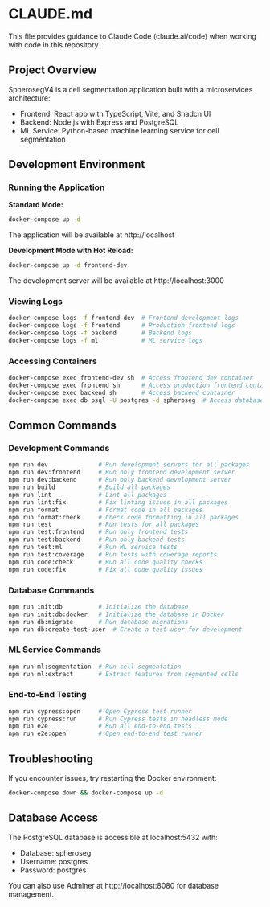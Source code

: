 # CLAUDE.md

This file provides guidance to Claude Code (claude.ai/code) when working with code in this repository.

## Project Overview

SpherosegV4 is a cell segmentation application built with a microservices architecture:
- Frontend: React app with TypeScript, Vite, and Shadcn UI
- Backend: Node.js with Express and PostgreSQL
- ML Service: Python-based machine learning service for cell segmentation

## Development Environment

### Running the Application

**Standard Mode:**
```bash
docker-compose up -d
```
The application will be available at http://localhost

**Development Mode with Hot Reload:**
```bash
docker-compose up -d frontend-dev
```
The development server will be available at http://localhost:3000

### Viewing Logs

```bash
docker-compose logs -f frontend-dev  # Frontend development logs
docker-compose logs -f frontend      # Production frontend logs
docker-compose logs -f backend       # Backend logs
docker-compose logs -f ml            # ML service logs
```

### Accessing Containers

```bash
docker-compose exec frontend-dev sh  # Access frontend dev container
docker-compose exec frontend sh      # Access production frontend container  
docker-compose exec backend sh       # Access backend container
docker-compose exec db psql -U postgres -d spheroseg  # Access database
```

## Common Commands

### Development Commands

```bash
npm run dev              # Run development servers for all packages
npm run dev:frontend     # Run only frontend development server
npm run dev:backend      # Run only backend development server
npm run build            # Build all packages
npm run lint             # Lint all packages
npm run lint:fix         # Fix linting issues in all packages
npm run format           # Format code in all packages
npm run format:check     # Check code formatting in all packages
npm run test             # Run tests for all packages
npm run test:frontend    # Run only frontend tests
npm run test:backend     # Run only backend tests
npm run test:ml          # Run ML service tests
npm run test:coverage    # Run tests with coverage reports
npm run code:check       # Run all code quality checks
npm run code:fix         # Fix all code quality issues
```

### Database Commands

```bash
npm run init:db          # Initialize the database
npm run init:db:docker   # Initialize the database in Docker
npm run db:migrate       # Run database migrations
npm run db:create-test-user  # Create a test user for development
```

### ML Service Commands

```bash
npm run ml:segmentation  # Run cell segmentation
npm run ml:extract       # Extract features from segmented cells
```

### End-to-End Testing

```bash
npm run cypress:open     # Open Cypress test runner
npm run cypress:run      # Run Cypress tests in headless mode
npm run e2e              # Run all end-to-end tests
npm run e2e:open         # Open end-to-end test runner
```

## Troubleshooting

If you encounter issues, try restarting the Docker environment:

```bash
docker-compose down && docker-compose up -d
```

## Database Access

The PostgreSQL database is accessible at localhost:5432 with:
- Database: spheroseg
- Username: postgres
- Password: postgres

You can also use Adminer at http://localhost:8080 for database management.